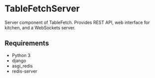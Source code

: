 # TableFetchServer

Server component of TableFetch. Provides REST API, web interface for kitchen, and a WebSockets server.

## Requirements

- Python 3
- django
- asgi_redis
- redis-server
